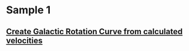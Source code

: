 # Sample 1
## [Create Galactic Rotation Curve from calculated velocities](https://github.com/paraskevichrysopoulidou/Code-Samples/blob/main/ARROW%20Galactic%20curve.ipynb)
